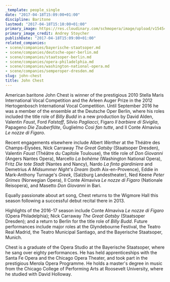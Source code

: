 ```yaml
---
_template: people_single
date: "2017-04-18T15:09:00+01:00"
discipline: Baritone
lastmod: "2017-04-18T15:10:00+01:00"
primary_image: https://res.cloudinary.com/schmopera/image/upload/v1545409169/media/webhook-uploads/1492524568264/John_Chest_3646_Andrey_Stoycher.jpg.jpg
primary_image_credit: Andrey Stoycher
publishDate: "2017-04-18T15:09:00+01:00"
related_companies:
- scene/companies/bayerische-staatsoper.md
- scene/companies/deutsche-oper-berlin.md
- scene/companies/staatsoper-berlin.md
- scene/companies/opera-philadelphia.md
- scene/companies/washington-national-opera.md
- scene/companies/semperoper-dresden.md
slug: john-chest
title: John Chest
---
```


American baritone John Chest is winner of the prestigious 2010 Stella Maris International Vocal Competition and the Arleen Auger Prize in the 2012 Hertogenbosch International Vocal Competition. Until September 2016 he was a member of the ensemble at the Deutsche Oper Berlin, where his roles included the title role of *Billy Budd* in a new production by David Alden, Valentin *Faust*, Ford *Falstaff*, Silvio *Pagliacci*, Figaro *Il barbiere di Siviglia*, Papageno *Die Zauberflöte*, Guglielmo *Così fan tutte*, and Il Conte Almaviva *Le nozze di Figaro*.

Recent engagements elsewhere include Albert *Werther* at the Théátre des Champs-Elysées, Nick Carraway *The Great Gatsby* (Staatsoper Dresden), Valentin *Faust* (Théâtre du Capitole Toulouse), the title role of *Don Giovanni* (Angers Nantes Opera), Marcello *La bohème* (Washington National Opera), Fritz *Die tote Stadt* (Nantes and Nancy), Nardo *La finta giardiniera* and Demetrius *A Midsummer Night's Dream* (both Aix-en-Provence), Eddie in Mark-Anthony Turnage's *Greek*, (Salzburg Landestheater), Ned Keene *Peter Grimes* (Norwegian Opera), Il Conte Almaviva *Le nozze di Figaro* (Nationale Reisopera), and Masetto *Don Giovanni* in Bari. 

Equally passionate about art song, Chest returns to the Wigmore Hall this season following a successful debut recital there in 2013.

Highlights of the 2016-17 season include Conte Almaviva *Le nozze di Figaro* (Opera Philadelphia); Nick Carraway *The Great Gatsby* (Staatsoper Dresden); and a return to Berlin for the title role of *Billy Budd*. Future performances include major roles at the Glyndebourne Festival, the Teatro Real Madrid, the Teatro Municipal Santiago, and the Bayerische Staatsoper, Munich.

Chest is a graduate of the Opera Studio at the Bayerische Staatsoper, where he sang over eighty performances. He has held apprenticeships with the Santa Fe Opera and the Chicago Opera Theater, and took part in the prestigious Merola Opera Programme. He holds a master's degree in music from the Chicago College of Performing Arts at Roosevelt University, where he studied with David Holloway.
